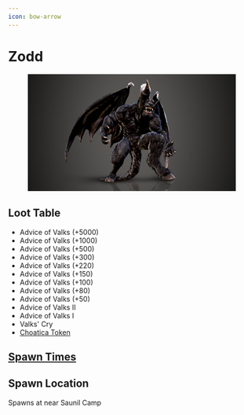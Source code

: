 ```yaml
---
icon: bow-arrow
---
```


# Zodd

<figure><img src="../../.gitbook/assets/7vzN0Ld.png" alt=""><figcaption></figcaption></figure>

## Loot Table

* Advice of Valks (+5000)
* Advice of Valks (+1000)
* Advice of Valks (+500)
* Advice of Valks (+300)
* Advice of Valks (+220)
* Advice of Valks (+150)
* Advice of Valks (+100)
* Advice of Valks (+80)
* Advice of Valks (+50)
* Advice of Valks II
* Advice of Valks I
* Valks' Cry
* [Choatica Token](../chaotica-token.md)

## [Spawn Times](broken-reference)

## Spawn Location

Spawns at near Saunil Camp

<div data-full-width="true"><figure><img src="https://i.imgur.com/5bUA2hB.jpeg" alt=""><figcaption></figcaption></figure></div>
